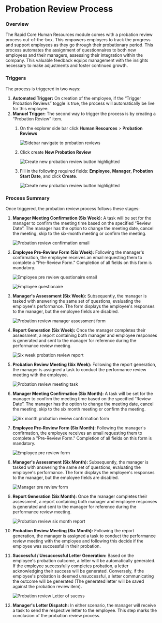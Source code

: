 # Probation Review Process

### Overview

The Rapid Core Human Resources module comes with a probation review process out-of-the-box. This empowers employers to track the progress and support employees as they go through their probationary period. This process automates the assignment of questionnaires to both new employees and their managers, assessing their integration within the company. This valuable feedback equips management with the insights necessary to make adjustments and foster continued growth.

### Triggers

The process is triggered in two ways:

1. **Automated Trigger:** On creation of the employee, if the “Trigger Probation Reviews” toggle is true, the process will automatically be live for this employee.
2. **Manuel Trigger:** The second way to trigger the process is by creating a “Probation Review” item. 
    1. On the explorer side bar click **Human Resources** &gt; ****Probation Reviews**** 
    
        ![Sidebar navigate to probation reviews](<Sidebar navigate to probation reviews.png>)

    2. Click create ****New Probation Review****
    
        ![Create new probation review button highlighted](<Create new probation review button highlighted.png>)

    3. Fill in the following required fields: **Employee**, **Manager**, **Probation Start Date**, and click **Create**. 

        ![Create new probation review button highlighted](<New probation review create screen.png>)    

### Process Summary

Once triggered, the probation review process follows these stages:

1. **Manager Meeting Confirmation (Six Week):** A task will be set for the manager to confirm the meeting time based on the specified “Review Date”. The manager has the option to change the meeting date, cancel the meeting, skip to the six-month meeting or confirm the meeting. 

    ![Probation review confirmation email](<Probation review confirmation email.png>)

2. **Employee Pre-Review Form (Six Week):** Following the manager's confirmation, the employee receives an email requesting them to complete a "Pre-Review Form." Completion of all fields on this form is mandatory.  

    ![Employee pre review questionaire email](<Employee pre review questionaire email.png>)
    
    ![Employee questionaire](<Employee questionaire.png>)

3. **Manager's Assessment (Six Week):** Subsequently, the manager is tasked with answering the same set of questions, evaluating the employee's performance. The form displays the employee's responses to the manager, but the employee fields are disabled.  

    ![Probation review manager assessment form](<Probation review manager assessment form.png>)

4. **Report Generation (Six Week):** Once the manager completes their assessment, a report containing both manager and employee responses is generated and sent to the manager for reference during the performance review meeting.  

    ![Six week probation review report](<Six week probation review report.png>)

5. **Probation Review Meeting (Six Week):** Following the report generation, the manager is assigned a task to conduct the performance review meeting with the employee.  

    ![Probation review meeting task](<Probation review meeting task.png>)

6. **Manager Meeting Confirmation (Six Month):** A task will be set for the manager to confirm the meeting time based on the specified “Review Date”. The manager has the option to change the meeting date, cancel the meeting, skip to the six month meeting or confirm the meeting.  

    ![Six month probation review confirmation form](<Six month probation review confirmation form.png>)
    
7. **Employee Pre-Review Form (Six Month):** Following the manager's confirmation, the employee receives an email requesting them to complete a "Pre-Review Form." Completion of all fields on this form is mandatory.  

    ![Employee pre review form](<Employee pre review form.png>)

8. **Manager's Assessment (Six Month):** Subsequently, the manager is tasked with answering the same set of questions, evaluating the employee's performance. The form displays the employee's responses to the manager, but the employee fields are disabled.  

    ![Manager pre review form](<Manager pre review form.png>)

9. **Report Generation (Six Month):** Once the manager completes their assessment, a report containing both manager and employee responses is generated and sent to the manager for reference during the performance review meeting.  

    ![Probation review six month report](<Probation review six month report.png>)

10. **Probation Review Meeting (Six Month):** Following the report generation, the manager is assigned a task to conduct the performance review meeting with the employee and following this decide if the employee was successful in their probation.
11. **Successful / Unsuccessful Letter Generation:** Based on the employee's probation outcome, a letter will be automatically generated. If the employee successfully completes probation, a letter acknowledging their success will be generated. Conversely, if the employee's probation is deemed unsuccessful, a letter communicating the outcome will be generated (The generated letter will be saved against the probation review item).  

    ![Probation review Letter of sucess](<Probation review Letter of sucess.png>)
    
12. **Manager's Letter Dispatch:** In either scenario, the manager will receive a task to send the respective letter to the employee. This step marks the conclusion of the probation review process.